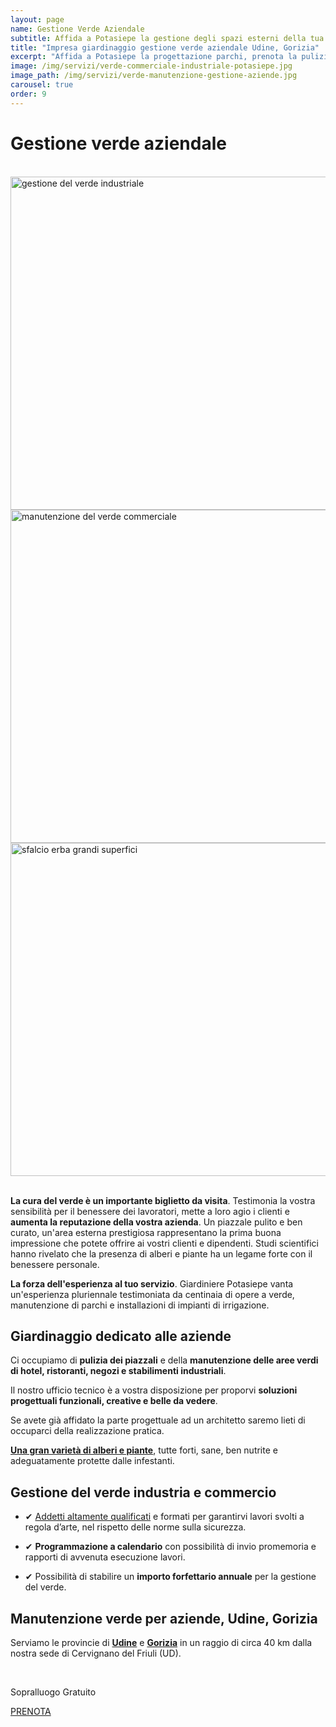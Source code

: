```yaml
---
layout: page
name: Gestione Verde Aziendale
subtitle: Affida a Potasiepe la gestione degli spazi esterni della tua attività.
title: "Impresa giardinaggio gestione verde aziendale Udine, Gorizia"
excerpt: "Affida a Potasiepe la progettazione parchi, prenota la pulizia dei piazzali e la manutenzione del verde di hotel, ristoranti, negozi e stabilimenti industriali."
image: /img/servizi/verde-commerciale-industriale-potasiepe.jpg
image_path: /img/servizi/verde-manutenzione-gestione-aziende.jpg
carousel: true
order: 9
---
```

# Gestione verde aziendale

<br/>
<div class="carousel">
  <img class="mySlides" width="800" height="533" src="{{ site.baseurl }}/img/slides/verde-commerciale/slide0.jpg" alt="gestione del verde industriale" title="gestione del verde industriale">
  <img class="mySlides" width="800" height="533" src="{{ site.baseurl }}/img/slides/verde-commerciale/slide3.jpg" alt="manutenzione del verde commerciale" title="manutenzione del verde commerciale e industriale">
  <img class="mySlides" width="800" height="533" src="{{ site.baseurl }}/img/slides/verde-commerciale/slide4.jpg" alt="sfalcio erba grandi superfici" title="sfalcio erba grandi superfici">
</div>
<br/>

**La cura del verde è un importante biglietto da visita**. Testimonia la vostra sensibilità per il benessere dei lavoratori, mette a loro agio i clienti e **aumenta la reputazione della vostra azienda**. Un piazzale pulito e ben curato, un'area esterna prestigiosa rappresentano la prima buona impressione che potete offrire ai vostri clienti e dipendenti. Studi scientifici hanno rivelato che la presenza di alberi e piante ha un legame forte con il benessere personale.

**La forza dell'esperienza al tuo servizio**. Giardiniere Potasiepe vanta un'esperienza pluriennale testimoniata da centinaia di opere a verde, manutenzione di parchi e installazioni di impianti di irrigazione.

## Giardinaggio dedicato alle aziende

Ci occupiamo di **pulizia dei piazzali** e della **manutenzione delle aree verdi di hotel, ristoranti, negozi e stabilimenti industriali**.

Il nostro ufficio tecnico è a vostra disposizione per proporvi **soluzioni progettuali funzionali, creative e belle da vedere**.

Se avete già affidato la parte progettuale ad un architetto saremo lieti di occuparci della realizzazione pratica.

**[Una gran varietà di alberi e piante](/vivaio/ "Scopri i Vivai Potasiepe")**, tutte forti, sane, ben nutrite e adeguatamente protette dalle infestanti.

## Gestione del verde industria e commercio

- &#10004; [Addetti altamente qualificati](/chi-sono/ "Chi sono") e formati per garantirvi lavori svolti a regola d’arte, nel rispetto delle norme sulla sicurezza.

- &#10004; **Programmazione a calendario** con possibilità di invio promemoria e rapporti di avvenuta esecuzione lavori.

- &#10004; Possibilità di stabilire un **importo forfettario annuale** per la gestione del verde.

## Manutenzione verde per aziende, Udine, Gorizia

Serviamo le provincie di **[Udine](/giardinaggio-udine/ "Il giardiniere Potasiepe a Udine")** e **[Gorizia](/gorizia/ "Il giardiniere Potasiepe anche a Gorizia")** in un raggio di circa 40 km dalla nostra sede di Cervignano del Friuli (UD).

<br/>
<div class="text-center">
  <p class="h3">Sopralluogo Gratuito</p>
  <a title="Compila il modulo online" href="/contatti/" class="button"> PRENOTA </a>
</div>
<br/><br/>
